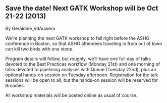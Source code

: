 ## Save the date! Next GATK Workshop will be Oct 21-22 (2013)

By Geraldine_VdAuwera

<p>We're planning the next GATK workshop to fall right before the ASHG conference in Boston, so that ASHG attendees traveling in from out of town can kill two birds with one stone.</p>

<p>Program details will follow, but roughly, we'll have one full day of talks devoted to the Best Practices workflow (Monday 21st) and one morning of talks devoted to pipelining analyses with Queue (Tuesday 22nd), plus an optional hands-on session on Tuesday afternoon. Registration for the talk sessions will be open to all, but the hands-on session will be reserved for Broadies.</p>

<p>All workshop materials will be posted online as usual of course.</p>
